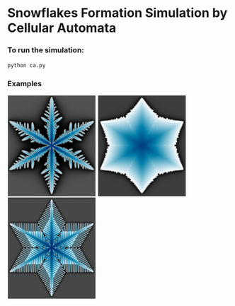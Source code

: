 # Snowflakes Formation Simulation by Cellular Automata

### To run the simulation:

```bash
python ca.py
```

### Examples


<p float="left">
  <img src="./examples/cond1_final.png" width="200" />
  <img src="./examples/cond4_final.png" width="200" /> 
  <img src="./examples/cond3_final.png" width="200" />
</p>